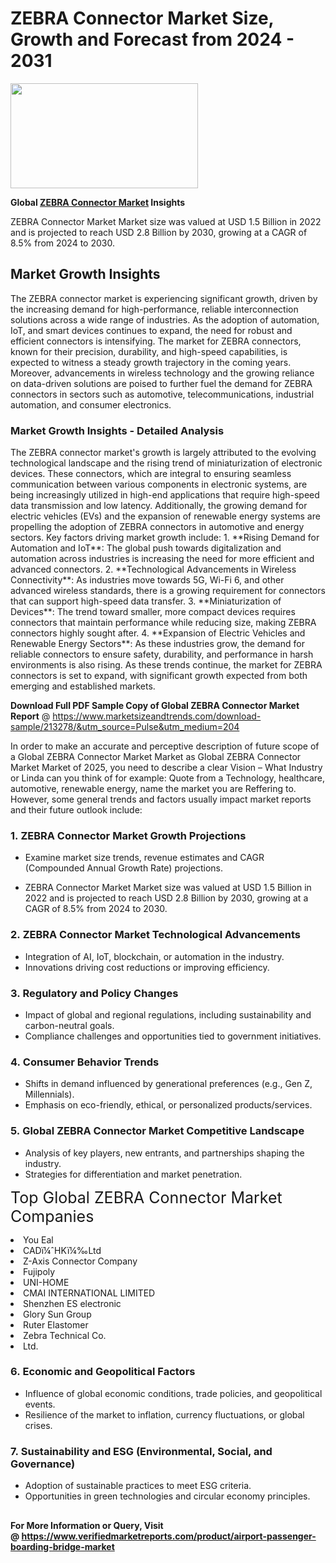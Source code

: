 <H1>ZEBRA Connector Market Size, Growth and Forecast from 2024 - 2031</H1><img class="aligncenter size-medium wp-image-584254" src="https://thirdeyenews.in/wp-content/uploads/2024/09/Global-Market-Research-300x168.jpeg" alt="" width="300" height="168" /><p><strong>Global&nbsp;<a href="https://www.marketsizeandtrends.com/download-sample/213278/&amp;utm_source=Pulse&amp;utm_medium=204">ZEBRA Connector Market</a> Insights</strong></p><p>ZEBRA Connector Market Market size was valued at USD 1.5 Billion in 2022 and is projected to reach USD 2.8 Billion by 2030, growing at a CAGR of 8.5% from 2024 to 2030.</p><p><h2>Market Growth Insights</h2> The ZEBRA connector market is experiencing significant growth, driven by the increasing demand for high-performance, reliable interconnection solutions across a wide range of industries. As the adoption of automation, IoT, and smart devices continues to expand, the need for robust and efficient connectors is intensifying. The market for ZEBRA connectors, known for their precision, durability, and high-speed capabilities, is expected to witness a steady growth trajectory in the coming years. Moreover, advancements in wireless technology and the growing reliance on data-driven solutions are poised to further fuel the demand for ZEBRA connectors in sectors such as automotive, telecommunications, industrial automation, and consumer electronics. <h3>Market Growth Insights - Detailed Analysis</h3> The ZEBRA connector market's growth is largely attributed to the evolving technological landscape and the rising trend of miniaturization of electronic devices. These connectors, which are integral to ensuring seamless communication between various components in electronic systems, are being increasingly utilized in high-end applications that require high-speed data transmission and low latency. Additionally, the growing demand for electric vehicles (EVs) and the expansion of renewable energy systems are propelling the adoption of ZEBRA connectors in automotive and energy sectors. Key factors driving market growth include: 1. **Rising Demand for Automation and IoT**: The global push towards digitalization and automation across industries is increasing the need for more efficient and advanced connectors. 2. **Technological Advancements in Wireless Connectivity**: As industries move towards 5G, Wi-Fi 6, and other advanced wireless standards, there is a growing requirement for connectors that can support high-speed data transfer. 3. **Miniaturization of Devices**: The trend toward smaller, more compact devices requires connectors that maintain performance while reducing size, making ZEBRA connectors highly sought after. 4. **Expansion of Electric Vehicles and Renewable Energy Sectors**: As these industries grow, the demand for reliable connectors to ensure safety, durability, and performance in harsh environments is also rising. As these trends continue, the market for ZEBRA connectors is set to expand, with significant growth expected from both emerging and established markets. </p><p><span class=""><strong>Download Full PDF Sample Copy of Global ZEBRA Connector Market Report</strong> @ <a href="https://www.marketsizeandtrends.com/download-sample/213278/&amp;utm_source=Pulse&amp;utm_medium=204" target="_blank">https://www.marketsizeandtrends.com/download-sample/213278/&amp;utm_source=Pulse&amp;utm_medium=204</a></span></p><p>In order to make an accurate and perceptive description of future scope of a Global&nbsp;ZEBRA Connector Market Market as Global&nbsp;ZEBRA Connector Market Market of 2025, you need to describe a clear Vision &ndash; What Industry or Linda can you think of for example: Quote from a Technology, healthcare, automotive, renewable energy, name the market you are Reffering to. However, some general trends and factors usually impact market reports and their future outlook include:</p><h3>1.&nbsp;<strong>ZEBRA Connector Market Growth Projections</strong></h3><ul><li>Examine market size trends, revenue estimates and CAGR (Compounded Annual Growth Rate) projections.</li><li><p>ZEBRA Connector Market Market size was valued at USD 1.5 Billion in 2022 and is projected to reach USD 2.8 Billion by 2030, growing at a CAGR of 8.5% from 2024 to 2030.</p></li></ul><h3>2.&nbsp;<strong>ZEBRA Connector Market Technological Advancements</strong></h3><ul><li>Integration of AI, IoT, blockchain, or automation in the industry.</li><li>Innovations driving cost reductions or improving efficiency.</li></ul><h3>3.&nbsp;<strong>Regulatory and Policy Changes</strong></h3><ul><li>Impact of global and regional regulations, including sustainability and carbon-neutral goals.</li><li>Compliance challenges and opportunities tied to government initiatives.</li></ul><h3>4.&nbsp;<strong>Consumer Behavior Trends</strong></h3><ul><li>Shifts in demand influenced by generational preferences (e.g., Gen Z, Millennials).</li><li>Emphasis on eco-friendly, ethical, or personalized products/services.</li></ul><h3>5.&nbsp;<strong>Global ZEBRA Connector Market Competitive Landscape</strong></h3><ul><li>Analysis of key players, new entrants, and partnerships shaping the industry.</li><li>Strategies for differentiation and market penetration.</li></ul><p data-pm-slice="1 1 []"><span style="color: inherit; font-family: inherit; font-size: 25px;">Top Global ZEBRA Connector Market Companies</span></p><div class="" data-test-id=""><p><li>You Eal</li><li> CADï¼ˆHKï¼‰Ltd</li><li> Z-Axis Connector Company</li><li> Fujipoly</li><li> UNI-HOME</li><li> CMAI INTERNATIONAL LIMITED</li><li> Shenzhen ES electronic</li><li> Glory Sun Group</li><li> Ruter Elastomer</li><li> Zebra Technical Co.</li><li> Ltd.</li></p></div><h3>6.&nbsp;<strong>Economic and Geopolitical Factors</strong></h3><ul><li>Influence of global economic conditions, trade policies, and geopolitical events.</li><li>Resilience of the market to inflation, currency fluctuations, or global crises.</li></ul><h3>7.&nbsp;<strong>Sustainability and ESG (Environmental, Social, and Governance)</strong></h3><ul><li>Adoption of sustainable practices to meet ESG criteria.</li><li>Opportunities in green technologies and circular economy principles.</li></ul><h2><strong style="font-size: 14px;">For More Information or Query, Visit @&nbsp;</strong><a style="background-color: #ffffff; font-size: 14px;" href="https://www.marketsizeandtrends.com/report/zebra-connector-market/" target="_blank">https://www.verifiedmarketreports.com/product/airport-passenger-boarding-bridge-market</a></h2>
